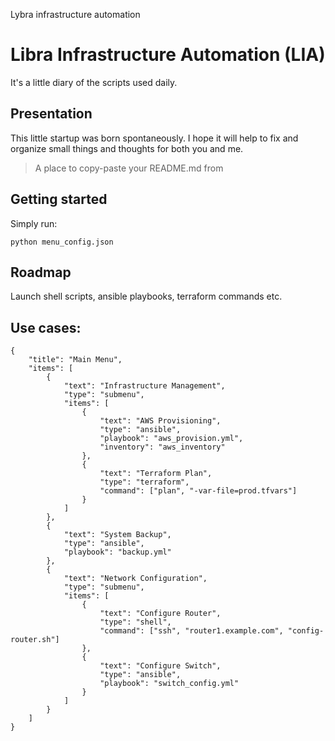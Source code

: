 Lybra infrastructure automation

# Libra Infrastructure Automation (LIA)

It's a little diary of the scripts used daily.

## Presentation

This little startup was born spontaneously. I hope it will help to fix and organize small things and thoughts for both you and me.

> A place to copy-paste your README.md from

## Getting started

Simply run:

```shell
python menu_config.json
```

## Roadmap

Launch shell scripts, ansible playbooks, terraform commands etc.

## Use cases:

```shell
{
    "title": "Main Menu",
    "items": [
        {
            "text": "Infrastructure Management",
            "type": "submenu",
            "items": [
                {
                    "text": "AWS Provisioning",
                    "type": "ansible",
                    "playbook": "aws_provision.yml",
                    "inventory": "aws_inventory"
                },
                {
                    "text": "Terraform Plan",
                    "type": "terraform",
                    "command": ["plan", "-var-file=prod.tfvars"]
                }
            ]
        },
        {
            "text": "System Backup",
            "type": "ansible",
            "playbook": "backup.yml"
        },
        {
            "text": "Network Configuration",
            "type": "submenu",
            "items": [
                {
                    "text": "Configure Router",
                    "type": "shell",
                    "command": ["ssh", "router1.example.com", "config-router.sh"]
                },
                {
                    "text": "Configure Switch",
                    "type": "ansible",
                    "playbook": "switch_config.yml"
                }
            ]
        }
    ]
}
```
